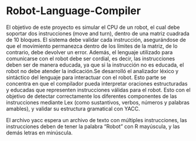 # Robot-Language-Compiler

El objetivo de este proyecto es simular el CPU de un robot, el cual debe soportar dos instrucciones (move and turn), dentro de una matriz cuadrada de 10 bloques. El sistema debe validar cada instrucción, asegurándose de que el movimiento permanezca dentro de los límites de la matriz, de lo contrario, debe devolver un error. Además, el lenguaje utilizado para comunicarse con el robot debe ser cordial, es decir, las instrucciones deben ser de manera educada, ya que si la instrucción no es educada, el robot no debe atender la indicación.Se desarrolló el analizador léxico y sintáctico del lenguaje para interactuar con el robot. Esto parte se concentra en que el compilador pueda interpretar oraciones estructuradas y educadas que representen instrucciones válidas para el robot. Esto con el objetivo de detectar correctamente los diferentes componentes de las instrucciones mediante Lex (como sustantivos, verbos, números y palabras amables), y validar su estructura gramatical con YACC.

El archivo yacc espera un archivo de texto con múltiples instrucciones, las instrucciones deben de tener la palabra “Robot” con R mayúscula, y las demás letras en minúscula.
